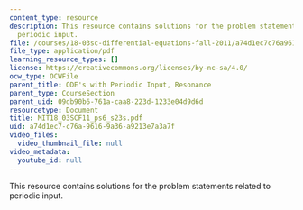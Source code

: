 ```yaml
---
content_type: resource
description: This resource contains solutions for the problem statements related to
  periodic input.
file: /courses/18-03sc-differential-equations-fall-2011/a74d1ec7c76a96169a36a9213e7a3a7f_MIT18_03SCF11_ps6_s23s.pdf
file_type: application/pdf
learning_resource_types: []
license: https://creativecommons.org/licenses/by-nc-sa/4.0/
ocw_type: OCWFile
parent_title: ODE's with Periodic Input, Resonance
parent_type: CourseSection
parent_uid: 09db90b6-761a-caa8-223d-1233e04d9d6d
resourcetype: Document
title: MIT18_03SCF11_ps6_s23s.pdf
uid: a74d1ec7-c76a-9616-9a36-a9213e7a3a7f
video_files:
  video_thumbnail_file: null
video_metadata:
  youtube_id: null
---
```

This resource contains solutions for the problem statements related to periodic input.